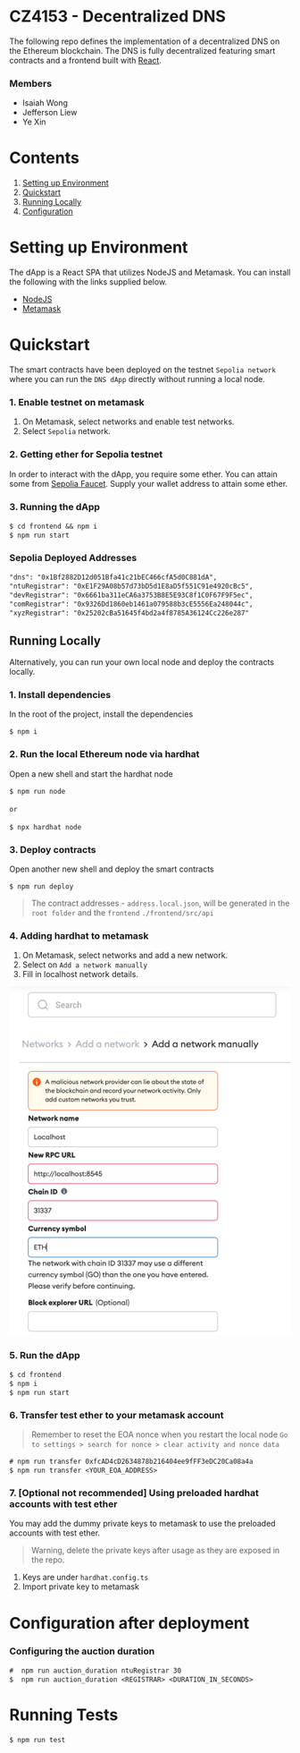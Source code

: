 # CZ4153 - Decentralized DNS
The following repo defines the implementation of a decentralized DNS on the Ethereum blockchain. The DNS is fully decentralized featuring smart contracts and a frontend built with [React](https://react.dev/). 
### Members
- Isaiah Wong
- Jefferson Liew
- Ye Xin

# Contents
1. [Setting up Environment](#setting-up-environment)
2. [Quickstart](#quickstart-)
3. [Running Locally](#running-locally)
4. [Configuration](#configuration-after-deployment)


# Setting up Environment

The dApp is a React SPA that utilizes NodeJS and Metamask. You can install the following with the links supplied below. 
- [NodeJS](https://nodejs.org/en)
- [Metamask](https://metamask.io/download/)

# Quickstart 
The smart contracts have been deployed on the testnet `Sepolia network` where you can run the `DNS dApp` directly without running a local node.

### 1. Enable testnet on metamask
1. On Metamask, select networks and enable test networks.
2. Select `Sepolia` network.

### 2. Getting ether for Sepolia testnet
In order to interact with the dApp, you require some ether. You can attain some from [Sepolia Faucet](https://sepoliafaucet.com/). Supply your wallet address to attain some ether.

### 3. Running the dApp
```
$ cd frontend && npm i
$ npm run start
```

### Sepolia Deployed Addresses
```
"dns": "0x1Bf2882D12d051Bfa41c21bEC466cfA5d0C881dA",
"ntuRegistrar": "0xE1F29A08b57d73bD5d1E8aD5f551C91e4920cBc5",
"devRegistrar": "0x6661ba311eCA6a3753B8E5E93C8f1C0F67F9F5ec",
"comRegistrar": "0x9326Dd1860eb1461a079588b3cE5556Ea248044c",
"xyzRegistrar": "0x25202cBa51645f4bd2a4f8785A36124Cc226e287"
```

## Running Locally
Alternatively, you can run your own local node and deploy the contracts locally.

### 1. Install dependencies 
In the root of the project, install the dependencies
```
$ npm i
```

### 2. Run the local Ethereum node via hardhat
Open a new shell and start the hardhat node
```
$ npm run node

or 

$ npx hardhat node
```

### 3. Deploy contracts
Open another new shell and deploy the smart contracts
```
$ npm run deploy
```
> The contract addresses - `address.local.json`, will be generated in the `root folder` and the `frontend` `./frontend/src/api`

### 4. Adding hardhat to metamask
1. On Metamask, select networks and add a new network.
2. Select on `Add a network manually`
3. Fill in localhost network details.
<img src="./screenshots/add_net.png">

### 5. Run the dApp
```
$ cd frontend 
$ npm i
$ npm run start
```

### 6. Transfer test ether to your metamask account
> Remember to reset the EOA nonce when you restart the local node
> `Go to settings > search for nonce > clear activity and nonce data`

```
# npm run transfer 0xfcAD4cD2634878b216404ee9fFF3eDC20Ca08a4a
$ npm run transfer <YOUR_EOA_ADDRESS>
```

### 7. [Optional not recommended] Using preloaded hardhat accounts with test ether
You may add the dummy private keys to metamask to use the preloaded accounts with test ether.

> Warning, delete the private keys after usage as they are exposed in the repo.

1. Keys are under `hardhat.config.ts`
2. Import private key to metamask

# Configuration after deployment
### Configuring the auction duration 
```
#  npm run auction_duration ntuRegistrar 30
$  npm run auction_duration <REGISTRAR> <DURATION_IN_SECONDS>
```

# Running Tests
```
$ npm run test
```

